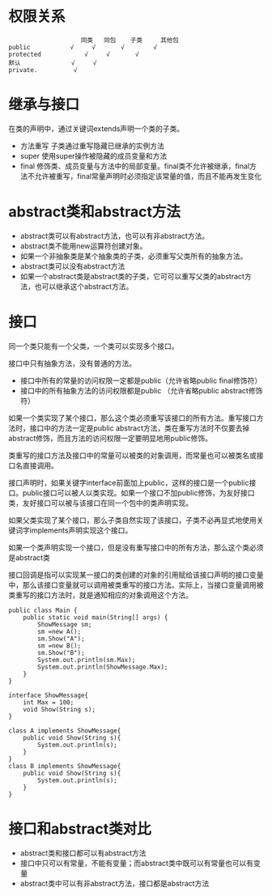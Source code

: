 # 权限关系

```
					同类   同包    子类     其他包
public 			 √     √       √        √ 
protected			 √     √       √ 
默认		        √     √ 
private.          √ 

```
# 继承与接口
在类的声明中，通过关键词extends声明一个类的子类。

* 方法重写 子类通过重写隐藏已继承的实例方法
* super 使用super操作被隐藏的成员变量和方法
* final 修饰类、成员变量与方法中的局部变量。final类不允许被继承，final方法不允许被重写，final常量声明时必须指定该常量的值，而且不能再发生变化
# abstract类和abstract方法

* abstract类可以有abstract方法，也可以有非abstract方法。
* abstract类不能用new运算符创建对象。
* 如果一个非抽象类是某个抽象类的子类，必须重写父类所有的抽象方法。
* abstract类可以没有abstract方法
* 如果一个abstract类是abstract类的子类，它可可以重写父类的abstract方法，也可以继承这个abstract方法。


# 接口
同一个类只能有一个父类，一个类可以实现多个接口。

接口中只有抽象方法，没有普通的方法。

* 接口中所有的常量的访问权限一定都是public（允许省略public final修饰符）
* 接口中的所有抽象方法的访问权限都是public （允许省略public abstract修饰符）

如果一个类实现了某个接口，那么这个类必须重写该接口的所有方法。重写接口方法时，接口中的方法一定是public abstract方法，类在重写方法时不仅要去掉abstract修饰，而且方法的访问权限一定要明显地用public修饰。

类重写的接口方法及接口中的常量可以被类的对象调用，而常量也可以被类名或接口名直接调用。

接口声明时，如果关键字interface前面加上public，这样的接口是一个public接口。public接口可以被人以类实现。如果一个接口不加public修饰，为友好接口类，友好接口可以被与该接口在同一个包中的类声明实现。

如果父类实现了某个接口，那么子类自然实现了该接口，子类不必再显式地使用关键词字implements声明实现这个接口。

如果一个类声明实现一个接口，但是没有重写接口中的所有方法，那么这个类必须是abstract类

接口回调是指可以实现某一接口的类创建的对象的引用赋给该接口声明的接口变量中，那么该接口变量就可以调用被类重写的接口方法。实际上，当接口变量调用被类重写的接口方法时，就是通知相应的对象调用这个方法。

```
public class Main {
    public static void main(String[] args) {
        ShowMessage sm;
        sm =new A();
        sm.Show("A");
        sm =new B();
        sm.Show("B");
        System.out.println(sm.Max);
        System.out.println(ShowMessage.Max);
    }
}

interface ShowMessage{
    int Max = 100;
    void Show(String s);
}

class A implements ShowMessage{
    public void Show(String s){
        System.out.println(s);
    }
}
class B implements ShowMessage{
    public void Show(String s){
        System.out.println(s);
    }
}
```
# 接口和abstract类对比
* abstract类和接口都可以有abstract方法
* 接口中只可以有常量，不能有变量；而abstract类中既可以有常量也可以有变量
* abstract类中可以有非abstract方法，接口都是abstract方法